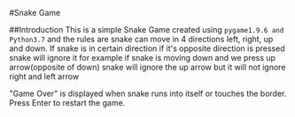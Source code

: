 #Snake Game

##Introduction
This is a simple Snake Game created using `pygame1.9.6 and Python3.7` and the rules are snake can move in 4 directions left, right, up and down. If snake is in certain direction if it's opposite direction is pressed snake will ignore it for example if snake is moving down and we press up arrow(opposite of down) snake will ignore the up arrow but it will not ignore right and left arrow

"Game Over" is displayed when snake runs into itself or touches the border. Press Enter to restart the game.


